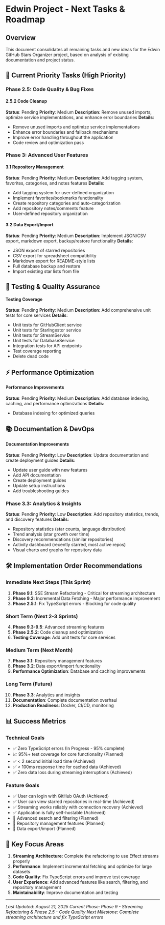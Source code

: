# Edwin Project - Next Tasks & Roadmap

## Overview
This document consolidates all remaining tasks and new ideas for the Edwin GitHub Stars Organizer project, based on analysis of existing documentation and project status.

## 🎯 Current Priority Tasks (High Priority)

### Phase 2.5: Code Quality & Bug Fixes

#### 2.5.2 Code Cleanup
**Status**: Pending
**Priority**: Medium
**Description**: Remove unused imports, optimize service implementations, and enhance error boundaries
**Details**:
- Remove unused imports and optimize service implementations
- Enhance error boundaries and fallback mechanisms
- Improve error handling throughout the application
- Code review and optimization pass

### Phase 3: Advanced User Features

#### 3.1 Repository Management
**Status**: Pending
**Priority**: Medium
**Description**: Add tagging system, favorites, categories, and notes features
**Details**:
- Add tagging system for user-defined organization
- Implement favorites/bookmarks functionality
- Create repository categories and auto-categorization
- Add repository notes/comments feature
- User-defined repository organization

#### 3.2 Data Export/Import
**Status**: Pending
**Priority**: Medium
**Description**: Implement JSON/CSV export, markdown export, backup/restore functionality
**Details**:
- JSON export of starred repositories
- CSV export for spreadsheet compatibility
- Markdown export for README-style lists
- Full database backup and restore
- Import existing star lists from file

## 🧪 Testing & Quality Assurance

#### Testing Coverage
**Status**: Pending
**Priority**: Medium
**Description**: Add comprehensive unit tests for core services
**Details**:
- Unit tests for GitHubClient service
- Unit tests for StarIngestor service
- Unit tests for StreamService
- Unit tests for DatabaseService
- Integration tests for API endpoints
- Test coverage reporting
- Delete dead code

## ⚡ Performance Optimization

#### Performance Improvements
**Status**: Pending
**Priority**: Medium
**Description**: Add database indexing, caching, and performance optimizations
**Details**:
- Database indexing for optimized queries

## 📚 Documentation & DevOps

#### Documentation Improvements
**Status**: Pending
**Priority**: Low
**Description**: Update documentation and create deployment guides
**Details**:
- Update user guide with new features
- Add API documentation
- Create deployment guides
- Update setup instructions
- Add troubleshooting guides

### Phase 3.3: Analytics & Insights
**Status**: Pending
**Priority**: Low
**Description**: Add repository statistics, trends, and discovery features
**Details**:
- Repository statistics (star counts, language distribution)
- Trend analysis (star growth over time)
- Discovery recommendations (similar repositories)
- Activity dashboard (recently starred, most active repos)
- Visual charts and graphs for repository data

## 🛠 Implementation Order Recommendations

### Immediate Next Steps (This Sprint)
1. **Phase 9.1**: SSE Stream Refactoring - Critical for streaming architecture
2. **Phase 9.2**: Incremental Data Fetching - Major performance improvement
3. **Phase 2.5.1**: Fix TypeScript errors - Blocking for code quality

### Short Term (Next 2-3 Sprints)
4. **Phase 9.3-9.5**: Advanced streaming features
5. **Phase 2.5.2**: Code cleanup and optimization
6. **Testing Coverage**: Add unit tests for core services

### Medium Term (Next Month)
7. **Phase 3.1**: Repository management features
8. **Phase 3.2**: Data export/import functionality
9. **Performance Optimization**: Database and caching improvements

### Long Term (Future)
10. **Phase 3.3**: Analytics and insights
11. **Documentation**: Complete documentation overhaul
12. **Production Readiness**: Docker, CI/CD, monitoring

## 📊 Success Metrics

### Technical Goals
- ✅ Zero TypeScript errors (In Progress - 95% complete)
- 📈 95%+ test coverage for core functionality (Planned)
- ✅ < 2 second initial load time (Achieved)
- ✅ < 100ms response time for cached data (Achieved)
- ✅ Zero data loss during streaming interruptions (Achieved)

### Feature Goals
- ✅ User can login with GitHub OAuth (Achieved)
- ✅ User can view starred repositories in real-time (Achieved)
- ✅ Streaming works reliably with connection recovery (Achieved)
- ✅ Application is fully self-hostable (Achieved)
- 🔄 Advanced search and filtering (Planned)
- 🔄 Repository management features (Planned)
- 🔄 Data export/import (Planned)

## 🎯 Key Focus Areas

1. **Streaming Architecture**: Complete the refactoring to use Effect streams properly
2. **Performance**: Implement incremental fetching and optimize for large datasets
3. **Code Quality**: Fix TypeScript errors and improve test coverage
4. **User Experience**: Add advanced features like search, filtering, and repository management
5. **Maintainability**: Improve documentation and testing

---

*Last Updated: August 21, 2025*
*Current Phase: Phase 9 - Streaming Refactoring & Phase 2.5 - Code Quality*
*Next Milestone: Complete streaming architecture and fix TypeScript errors*
